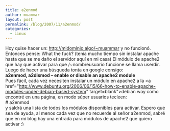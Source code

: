 ```yaml
---
title: a2enmod
author: muammar
layout: post
permalink: /blog/2007/11/a2enmod/
categories:
  - Linux
---
```

Hoy quise hacer un: http://midominio.algo/~muammar y no funcionó. Entonces pense: What the fuck? (tenía mucho tiempo sin instalar apache hasta que se me daño el servidor aquí en mi casa) El módulo de apache2 que hay que activar para que /~nombreusuario funcione se llama userdir. Luego de hacer una búsqueda tonta en google consigo:  
**a2enmod, a2dismod &#8211; enable or disable an apache2 module**  
Pues fácil, cada vez necesiten instalar un módulo en apache2 a la <a href="http://www.debuntu.org/2006/06/15/66-how-to-enable-apache-modules-under-debian-based-system" target=blank">debian way</a> como encontré en una página, en modo súper usuarios tecleen:  
\# a2enmod  
y saldrá una lista de todos los módulos disponibles para activar. Espero que sea de ayuda, al menos cada vez que no recuerde al señor a2enmod, sabré que en mi blog hay una entrada para módulos de apache2 que quiero activar <img src="http://muammar.me/blog/wp-includes/images/smilies/simple-smile.png" alt=":)" class="wp-smiley" style="height: 1em; max-height: 1em;" />